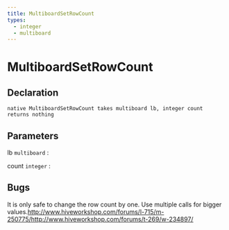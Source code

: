```yaml
---
title: MultiboardSetRowCount
types:
  - integer
  - multiboard
---
```


# MultiboardSetRowCount

## Declaration

```jass
native MultiboardSetRowCount takes multiboard lb, integer count returns nothing
```

## Parameters
lb `multiboard`
: 

count `integer`
: 

## Bugs 
It is only safe to change the row count by one. Use multiple calls for bigger values.<http://www.hiveworkshop.com/forums/l-715/m-250775/><http://www.hiveworkshop.com/forums/t-269/w-234897/>
